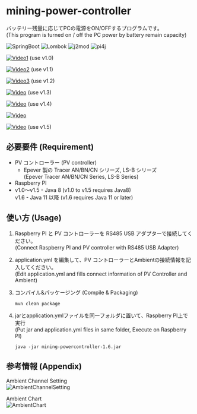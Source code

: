 # mining-power-controller

バッテリー残量に応じてPCの電源をON/OFFするプログラムです。  
(This program is turned on / off the PC power by battery remain capacity)

![SpringBoot](https://img.shields.io/badge/SpringBoot-2.5.6-green.svg) 
![Lombok](https://img.shields.io/badge/Lombok-1.18.20-green.svg) 
![j2mod](https://img.shields.io/badge/j2mod-2.7.3-green.svg)
![pi4j](https://img.shields.io/badge/pi4j-1.3-green.svg)

[![Video1](https://img.youtube.com/vi/rS7NZO7rW9k/0.jpg)](https://www.youtube.com/watch?v=rS7NZO7rW9k)
(use v1.0)

[![Video2](https://img.youtube.com/vi/DXjwRsGMiQ4/0.jpg)](https://www.youtube.com/watch?v=DXjwRsGMiQ4)
(use v1.1)

[![Video3](https://img.youtube.com/vi/WXjLHTAnlC4/0.jpg)](https://www.youtube.com/watch?v=WXjLHTAnlC4)
(use v1.2)

[![Video](https://img.youtube.com/vi/li6INqr9ar8/0.jpg)](https://www.youtube.com/watch?v=li6INqr9ar8)
(use v1.3)

[![Video](https://img.youtube.com/vi/_N5hQMTwDSY/0.jpg)](https://www.youtube.com/watch?v=_N5hQMTwDSY)
(use v1.4)

[![Video](https://img.youtube.com/vi/eX1o_5fpaLc/0.jpg)](https://www.youtube.com/watch?v=eX1o_5fpaLc)

[![Video](https://img.youtube.com/vi/KSrcgBL_NK0/0.jpg)](https://www.youtube.com/watch?v=KSrcgBL_NK0)
(use v1.5)

## 必要要件 (Requirement)

- PV コントローラー (PV controller)
  - Epever 製の Tracer AN/BN/CN シリーズ, LS-B シリーズ  
    (Epever Tracer AN/BN/CN Series, LS-B Series)
- Raspberry PI
- v1.0～v1.5 - Java 8 (v1.0 to v1.5 requires Java8)  
  v1.6 - Java 11 以降 (v1.6 requires Java 11 or later)  

## 使い方 (Usage)

1. Raspberry PI と PV コントローラーを RS485 USB アダプターで接続してください。  
   (Connect Raspberry PI and PV controller with RS485 USB Adapter)

2. application.yml を編集して、PV コントローラーとAmbientの接続情報を記入してください。  
   (Edit application.yml and fills connect information of PV Controller and Ambient)

3. コンパイル&パッケージング (Compile & Packaging)

    ```command
    mvn clean package
    ```

4. jarとapplication.ymlファイルを同一フォルダに置いて、Raspberry PI上で実行  
   (Put jar and application.yml files in same folder, Execute on Raspberry PI)

     ```command
     java -jar mining-powercontroller-1.6.jar
     ```

## 参考情報 (Appendix)

Ambient Channel Setting  
![AmbientChannelSetting](https://user-images.githubusercontent.com/46586035/143958656-64cb38fa-a412-4286-a296-1b8ea527e1d8.png)

Ambient Chart  
![AmbientChart](https://user-images.githubusercontent.com/46586035/143958681-d9aabb26-3a0b-4686-9dcd-91a6cc196cd5.png)
